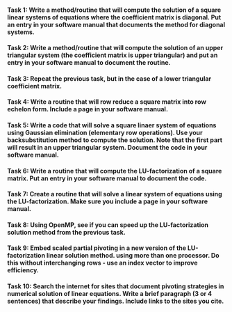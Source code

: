 #### Task 1: Write a method/routine that will compute the solution of a square linear systems of equations where the coefficient matrix is diagonal. Put an entry in your software manual that documents the method for diagonal systems.  

#### Task 2: Write a method/routine that will compute the solution of an upper triangular system (the coefficient matrix is upper triangular) and put an entry in your software manual to document the routine.  

#### Task 3: Repeat the previous task, but in the case of a lower triangular coefficient matrix.  

#### Task 4: Write a routine that will row reduce a square matrix into row echelon form. Include a page in your software manual.  

#### Task 5: Write a code that will solve a square linaer system of equations using Gaussian elimination (elementary row operations). Use your backsubstitution method to compute the solution. Note that the first part will result in an upper triangular system. Document the code in your software manual.  

#### Task 6: Write a routine that will compute the LU-factorization of a square matrix. Put an entry in your software manual to document the code.  

#### Task 7: Create a routine that will solve a linear system of equations using the LU-factorization. Make sure you include a page in your software manual.  

#### Task 8: Using OpenMP, see if you can speed up the LU-factorization solution method from the previous task.  

#### Task 9: Embed scaled partial pivoting in a new version of the LU-factorization linear solution method. using more than one processor. Do this without interchanging rows - use an index vector to improve efficiency.  

#### Task 10: Search the internet for sites that document pivoting strategies in numerical solution of linear equations. Write a brief paragraph (3 or 4 sentences) that describe your findings. Include links to the sites you cite.  
